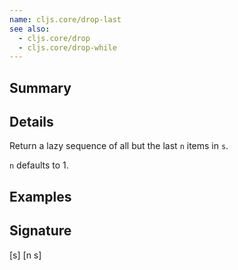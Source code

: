 ```yaml
---
name: cljs.core/drop-last
see also:
  - cljs.core/drop
  - cljs.core/drop-while
---
```


## Summary

## Details

Return a lazy sequence of all but the last `n` items in `s`.

`n` defaults to 1.

## Examples

## Signature
[s]
[n s]
